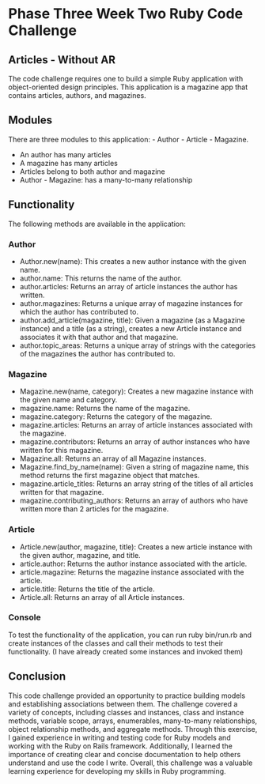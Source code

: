 # Phase Three Week Two Ruby Code Challenge

## Articles - Without AR

The code challenge requires one to build a simple Ruby application with object-oriented design principles. This application is a magazine app that contains articles, authors, and magazines.

## Modules
There are three modules to this application: 
    - Author
    - Article
    - Magazine. 
    
- An author has many articles
- A magazine has many articles
- Articles belong to both author and magazine
- Author - Magazine: has a many-to-many relationship

## Functionality
The following methods are available in the application:


### Author
- Author.new(name): This creates a new author instance with the given name.
- author.name: This returns the name of the author.
- author.articles: Returns an array of article instances the author has written.
- author.magazines: Returns a unique array of magazine instances for which the author has contributed to.
- author.add_article(magazine, title): Given a magazine (as a Magazine instance) and a title (as a string), creates a new Article instance and associates it with that author and that magazine.
- author.topic_areas: Returns a unique array of strings with the categories of the magazines the author has contributed to.

### Magazine
- Magazine.new(name, category): Creates a new magazine instance with the given name and category.
- magazine.name: Returns the name of the magazine.
- magazine.category: Returns the category of the magazine.
- magazine.articles: Returns an array of article instances associated with the magazine.
- magazine.contributors: Returns an array of author instances who have written for this magazine.
- Magazine.all: Returns an array of all Magazine instances.
- Magazine.find_by_name(name): Given a string of magazine name, this method returns the first magazine object that matches.
- magazine.article_titles: Returns an array string of the titles of all articles written for that magazine.
- magazine.contributing_authors: Returns an array of authors who have written more than 2 articles for the magazine.

### Article
- Article.new(author, magazine, title): Creates a new article instance with the given author, magazine, and title.
- article.author: Returns the author instance associated with the article.
- article.magazine: Returns the magazine instance associated with the article.
- article.title: Returns the title of the article.
- Article.all: Returns an array of all Article instances.

### Console
To test the functionality of the application, you can run ruby bin/run.rb and create instances of the classes and call their methods to test their functionality. (I have already created some instances and invoked them)

## Conclusion
This code challenge provided an opportunity to practice building models and establishing associations between them. The challenge covered a variety of concepts, including classes and instances, class and instance methods, variable scope, arrays, enumerables, many-to-many relationships, object relationship methods, and aggregate methods. Through this exercise, I gained experience in writing and testing code for Ruby models and working with the Ruby on Rails framework. Additionally, I learned the importance of creating clear and concise documentation to help others understand and use the code I write. Overall, this challenge was a valuable learning experience for developing my skills in Ruby programming.
